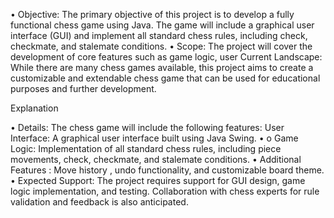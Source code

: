 •	Objective: The primary objective of this project is to develop a fully functional chess game using Java. The game will include a graphical user interface (GUI) and implement all standard chess rules, including check, checkmate, and stalemate conditions.
•	 Scope: The project will cover the development of core features such as game logic, user Current Landscape: While there are many chess games available, this project aims to create a customizable and extendable chess game that can be used for educational purposes and further development.


Explanation

•	Details: The chess game will include the following features: User Interface: A graphical user interface built using Java Swing.
•	 o Game Logic: Implementation of all standard chess rules, including piece movements, check, checkmate, and stalemate conditions.
•	Additional Features : Move history , undo functionality, and customizable board theme.
•	Expected Support: The project requires support for GUI design, game logic implementation, and testing. Collaboration with chess experts for rule validation and feedback is also anticipated.

